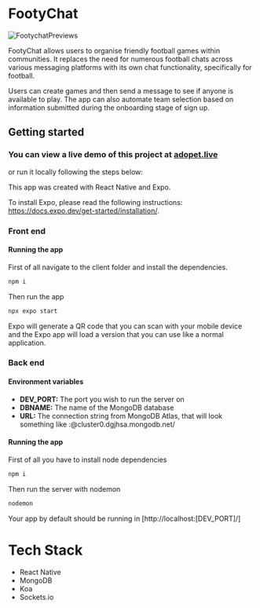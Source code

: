 # FootyChat

![FootychatPreviews](https://user-images.githubusercontent.com/105861220/206741959-b47c5be2-4636-474f-aaaf-b8d23ecc542c.png)

FootyChat allows users to organise friendly football games within communities. It replaces the need for numerous football chats across various messaging platforms with its own chat functionality, specifically for football. 

Users can create games and then send a message to see if anyone is available to play. The app can also automate team selection based on information submitted during the onboarding stage of sign up.

## Getting started

### You can view a live demo of this project at [adopet.live](https://adopet.live)

or run it locally following the steps below:

This app was created with React Native and Expo.

To install Expo, please read the following instructions: https://docs.expo.dev/get-started/installation/.

### Front end

#### Running the app

First of all navigate to the client folder and install the dependencies.

```bash
npm i
```

Then run the app

```bash
npx expo start
```

Expo will generate a QR code that you can scan with your mobile device and the Expo app will load a version that you can use like a normal application.

### Back end

#### Environment variables

- **DEV_PORT:** The port you wish to run the server on
- **DBNAME:** The name of the MongoDB database
- **URL:** The connection string from MongoDB Atlas, that will look something like <user>:<password>@cluster0.dgjhsa.mongodb.net/<dbname>

#### Running the app

First of all you have to install node dependencies

```bash
npm i
```

Then run the server with nodemon

```bash
nodemon
```

Your app by default should be running in [http://localhost:[DEV_PORT]/]

# Tech Stack
- React Native
- MongoDB
- Koa
- Sockets.io



